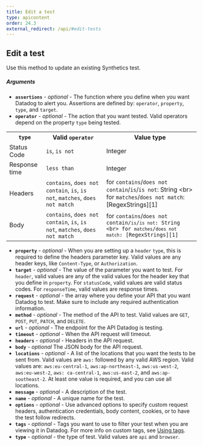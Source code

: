 ```yaml
---
title: Edit a test
type: apicontent
order: 24.3
external_redirect: /api/#edit-tests
---
```


## Edit a test

Use this method to update an existing Synthetics test.

##### Arguments

*   **`assertions`** - _optional_ - The function where you define when you want Datadog to alert you. Assertions are defined by: `operator`, `property`, `type`, and `target`.
*   **`operator`** - _optional_ - The action that you want tested. Valid operators depend on the property `type` being tested.

<table>
  <tr>
    <th><code>type</code></th>
    <th>Valid <code>operator</code></th>
    <th>Value type</th>
  </tr>
  <tr>
    <td>Status Code</td>
    <td><code>is</code>, <code>is not</code></td>
    <td>Integer</td>
  </tr>
  <tr>
    <td>Response time</td>
    <td><code>less than</code></td>
    <td>Integer</td>
  </tr>
  <tr>
    <td>Headers</td>
    <td><code>contains</code>, <code>does not contain</code>, <code>is</code>, <code>is not</code>, <code>matches</code>, <code>does not match</code></td>
    <td>for <code>contains</code>/<code>does not contain</code>/<code>is</code>/<code>is not</code>: String &lt;br&gt; for <code>matches</code>/<code>does not match</code>: [RegexStrings][1]</td>
  </tr>
  <tr>
    <td>Body</td>
    <td><code>contains</code>, <code>does not contain</code>, <code>is</code>, <code>is not</code>, <code>matches</code>, <code>does not match</code></td>
    <td>for <code>contains</code>/<code>does not contain/<code>is</code>/<code>is not</code>: String &lt;br&gt; for <code>matches</code>/<code>does not match</code>: [RegexStrings][1]</td>
  </tr>
</table>

*   **`property`** - _optional_ - When you are setting up a `header` `type`, this is required to define the headers parameter key. Valid values are any header keys, like `Content-Type`, or `Authorization`.
*   **`target`** - _optional_ - The value of the parameter you want to test. For `header`, valid values are any of the valid values for the header key that you define in `property`. For `statusCode`, valid values are valid status codes. For `responseTime`, valid values are response times.
*   **`request`** - _optional_ - the array where you define your API that you want Datadog to test. Make sure to include any required authentication information.
*   **`method`** - _optional_ - The method of the API to test. Valid values are `GET`, `POST`, `PUT`, `PATCH`, and `DELETE`.
*   **`url`** - _optional_ - The endpoint for the API Datadog is testing.
*   **`timeout`** - _optional_ - When the API request will timeout.
*   **`headers`** - _optional_ - Headers in the API request.
*   **`body`** - _optional_ The JSON body for the API request.
*   **`locations`** - _optional_ - A list of the locations that you want the tests to be sent from. Valid values are `aws:` followed by any valid AWS region. Valid values are: `aws:eu-central-1`, `aws:ap-northeast-1`, `aws:us-west-2`, `aws:eu-west-2`, `aws: ca-central-1`, `aws:us-east-2`, and `aws:ap-southeast-2`. At least one value is required, and you can use all locations.
*   **`message`** - _optional_ - A description of the test.
*   **`name`** - _optional_ - A unique name for the test.
*   **`options`** - _optional_ - Use advanced options to specify custom request headers, authentication credentials, body content, cookies, or to have the test follow redirects.  
*   **`tags`** - _optional_ - Tags you want to use to filter your test when you are viewing it in Datadog. For more info on custom tags, see [Using tags][1].
*   **`type`** - _optional_ - the type of test. Valid values are `api` and `browser`.

[1]: /tagging/using_tags
